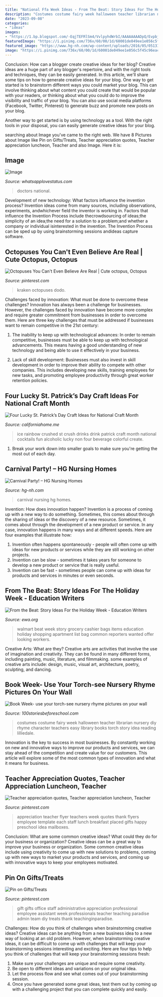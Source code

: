 ```yaml
---
title: "National Ffa Week Ideas - From The Beat: Story Ideas For The Holiday Week"
description: "Costumes costume fairy week halloween teacher librarian nursery diy rhyme character teachers easy library books torch story idea reading lilliedale"
date: "2023-09-08"
categories:
- "ideas"
images:
- "https://1.bp.blogspot.com/-EqjTEFRlSm4/VvlpyhdWrbI/AAAAAAAADpQ/EvpbjElwbsM1E4OZvAz_iJdbz8f5zXNdA/s1600/sfgsfdg.jpg"
featuredImage: "https://i.pinimg.com/736x/60/00/1d/60001de049ee1e056c5f45c96eac3a90--work-gifts-office-gifts.jpg"
featured_image: "https://www.hg-nh.com/wp-content/uploads/2016/05/0513161430_resized.jpg"
image: "https://i.pinimg.com/736x/60/00/1d/60001de049ee1e056c5f45c96eac3a90--work-gifts-office-gifts.jpg"
---
```



Conclusion: How can a blogger create creative ideas for her blog?
Creative ideas are a huge part of any blogger's repertoire, and with the right tools and techniques, they can be easily generated. In this article, we'll share some tips on how to generate creative ideas for your blog.
One way to get started is to brainstorm different ways you could market your blog. This can involve thinking about what content you could create that would be popular with your readers, or thinking about what you could do to improve the visibility and traffic of your blog. You can also use social media platforms (Facebook, Twitter, Pinterest) to generate buzz and promote new posts on your blog.

Another way to get started is by using technology as a tool. With the right tools in your disposal, you can easily generate creative ideas for your blog.

	

		
searching about Image you've came to the right web. We have 8 Pictures about Image like Pin on Gifts/Treats, Teacher appreciation quotes, Teacher appreciation luncheon, Teacher and also Image. Here it is:
		
    
## Image

<img loading=lazy src="https://1.bp.blogspot.com/-EqjTEFRlSm4/VvlpyhdWrbI/AAAAAAAADpQ/EvpbjElwbsM1E4OZvAz_iJdbz8f5zXNdA/s1600/sfgsfdg.jpg" onerror="this.onerror=null;this.src='https://tse2.mm.bing.net/th?id=OIP.l1h6vHTUFQTvOZyAFDejlgHaEO&amp;pid=15.1';" alt="Image">

_Source: whatsapplovestatus.com_

>doctors national. 

	

Development of new technology: What factors influence the invention process?
Invention ideas come from many sources, including observations, experiments, andwhichever field the inventor is working in. Factors that influence the Invention Process include thecrowdsourcing of ideas;the simplicity of an idea;the need for a solution to a problem;and whether a company or individual isinterested in the invention. The Invention Process can be sped up by using brainstorming sessions andideas capture software.

    
## Octopuses You Can&#039;t Even Believe Are Real | Cute Octopus, Octopus

<img loading=lazy src="https://i.pinimg.com/736x/e9/e2/a5/e9e2a527a8310afaa2f7e5ad72798367--cas-people.jpg" onerror="this.onerror=null;this.src='https://tse3.mm.bing.net/th?id=OIP.gU-aZwb9XwRRGkh1-70S3wHaEQ&amp;pid=15.1';" alt="Octopuses You Can&#039;t Even Believe Are Real | Cute octopus, Octopus">

_Source: pinterest.com_

>kraken octopuses dodo. 

	

Challenges faced by innovation: What must be done to overcome these challenges?
Innovation has always been a challenge for businesses. However, the challenges faced by innovation have become more complex and require greater commitment from businesses in order to overcome them. Here are three key challenges that must be addressed if businesses want to remain competitive in the 21st century:
1. The inability to keep up with technological advances: In order to remain competitive, businesses must be able to keep up with technological advancements. This means having a good understanding of new technology and being able to use it effectively in your business.

2. Lack of skill development: Businesses must also invest in skill development in order to improve their ability to compete with other companies. This includes developing new skills, training employees for new tasks, and promoting employee productivity through great worker retention policies.


    
## Four Lucky St. Patrick’s Day Craft Ideas For National Craft Month

<img loading=lazy src="https://www.californiahome.me/wp-content/uploads/Rainbow-crush-ice.jpg" onerror="this.onerror=null;this.src='https://tse4.mm.bing.net/th?id=OIP.C1-d2OWE3I3fnOH4MHxPlgHaM9&amp;pid=15.1';" alt="Four Lucky St. Patrick’s Day Craft Ideas for National Craft Month">

_Source: californiahome.me_

>ice rainbow crushed st crush drinks drink patrick craft month national cocktails fun alcoholic lucky non four beverage colorful create. 

	

1. Break your work down into smaller goals to make sure you're getting the most out of each day. 

    
## Carnival Party! – HG Nursing Homes

<img loading=lazy src="https://www.hg-nh.com/wp-content/uploads/2016/05/0513161430_resized.jpg" onerror="this.onerror=null;this.src='https://tse4.mm.bing.net/th?id=OIP.rptcWAsHxBAppGVMABbmQgHaNK&amp;pid=15.1';" alt="Carnival Party! – HG Nursing Homes">

_Source: hg-nh.com_

>carnival nursing hg homes. 

	

Invention: How does innovation happen?
Invention is a process of coming up with a new way to do something. Sometimes, this comes about through the sharing of ideas or the discovery of a new resource. Sometimes, it comes about through the development of a new product or service.
In any case, innovation happens in many ways and at different speeds. Here are four examples that illustrate how: 

1) Invention often happens spontaneously - people will often come up with ideas for new products or services while they are still working on other projects. 
2) Invention can be slow - sometimes it takes years for someone to develop a new product or service that is really useful. 
3) Invention can be fast - sometimes people can come up with ideas for products and services in minutes or even seconds.

    
## From The Beat: Story Ideas For The Holiday Week - Education Writers

<img loading=lazy src="http://www.ewa.org/sites/main/files/imagecache/medium/main-images/teacher_cashier.jpg" onerror="this.onerror=null;this.src='https://tse2.mm.bing.net/th?id=OIP.oj8uQdLa7_gI3bjGv9e3YQHaE6&amp;pid=15.1';" alt="From the Beat: Story Ideas For the Holiday Week - Education Writers">

_Source: ewa.org_

>walmart beat week story grocery cashier bags items education holiday shopping apartment list bag common reporters wanted offer looking workers. 

	

Creative Arts: What are they?
Creative arts are activities that involve the use of imagination and creativity. They can be found in many different forms, including painting, music, literature, and filmmaking. some examples of creative arts include: design, music, visual art, architecture, poetry, sculpting, and dancing.

    
## Book Week- Use Your Torch-see Nursery Rhyme Pictures On Your Wall

<img loading=lazy src="http://100storiesbeforeschool.com/wp-content/uploads/2015/08/book-fairy-costume--e1440744723323-225x300.jpg" onerror="this.onerror=null;this.src='https://tse3.mm.bing.net/th?id=OIP.NZSanCCsktE9c2YH9SArNwHaFj&amp;pid=15.1';" alt="Book Week- use your torch-see nursery rhyme pictures on your wall">

_Source: 100storiesbeforeschool.com_

>costumes costume fairy week halloween teacher librarian nursery diy rhyme character teachers easy library books torch story idea reading lilliedale. 

	

Innovation is the key to success in most businesses. By constantly working on new and innovative ways to improve our products and services, we can stay ahead of the competition and create value for our customers. This article will explore some of the most common types of innovation and what it means for business.

    
## Teacher Appreciation Quotes, Teacher Appreciation Luncheon, Teacher

<img loading=lazy src="https://i.pinimg.com/736x/5d/2a/0c/5d2a0c11c2be9f7d27da1291af886e38--teacher-appreciation-menu.jpg" onerror="this.onerror=null;this.src='https://tse3.mm.bing.net/th?id=OIP.2zDobx6O16HyW1NITKqIuQHaJ4&amp;pid=15.1';" alt="Teacher appreciation quotes, Teacher appreciation luncheon, Teacher">

_Source: pinterest.com_

>appreciation teacher flyer teachers week quotes thank flyers employee template each staff lunch breakfast placed gifts happy preschool idea mailboxes. 

	

Conclusion: What are some common creative ideas? What could they do for your business or organization?
Creative ideas can be a great way to improve your business or organization. Some common creative ideas include using creativity to come up with new solutions to problems, coming up with new ways to market your products and services, and coming up with innovative ways to keep your employees motivated.

    
## Pin On Gifts/Treats

<img loading=lazy src="https://i.pinimg.com/736x/60/00/1d/60001de049ee1e056c5f45c96eac3a90--work-gifts-office-gifts.jpg" onerror="this.onerror=null;this.src='https://tse3.mm.bing.net/th?id=OIP.3YAGjSY7FOAkfdS8tAbZmwHaJ4&amp;pid=15.1';" alt="Pin on Gifts/Treats">

_Source: pinterest.com_

>gift gifts office staff administrative appreciation professional employee assistant week professionals teacher teaching paradise admin team diy treats thank teachinginparadise. 

	

Challenges: How do you think of challenges when brainstorming creative ideas?
Creative ideas can be anything from a new business idea to a new way of looking at an old problem. However, when brainstorming creative ideas, it can be difficult to come up with challenges that will keep your brainstorming sessions interesting and exciting. Here are four tips to help you think of challenges that will keep your brainstorming sessions fresh: 
1) Make sure your challenges are unique and require some creativity.
2) Be open to different ideas and variations on your original idea.
3) Let the process flow and see what comes out of your brainstorming session.
4) Once you have generated some great ideas, test them out by coming up with a challenging project that you can complete quickly and easily.

